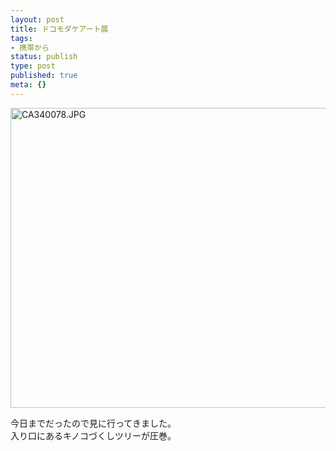 ```yaml
---
layout: post
title: ドコモダケアート展
tags:
- 携帯から
status: publish
type: post
published: true
meta: {}
---
```

<div class="moblogkun-entry">
<img src="http://wo.skr.jp/images/uploads/20081013_48f2ea3c256f2.JPG" width="640" height="480" alt="CA340078.JPG" />
<p>今日までだったので見に行ってきました。<br />
入り口にあるキノコづくしツリーが圧巻。<br />
</p>
</div>
